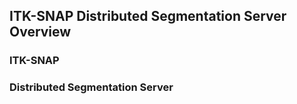 ## ITK-SNAP Distributed Segmentation Server Overview

### ITK-SNAP

### Distributed Segmentation Server
